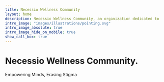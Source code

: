 ```yaml
---
title: Necessio Wellness Community
layout: home
description: Necessio Wellness Community, an organization dedicated to rewriting the narrative of mental health through compassion and action.
intro_image: "images/illustrations/pointing.svg"
intro_image_absolute: true
intro_image_hide_on_mobile: true
show_call_box: true
---
```


# Necessio Wellness Community.

Empowering Minds, Erasing Stigma
